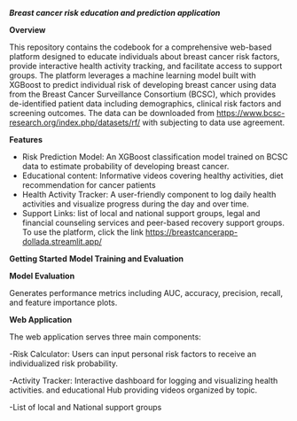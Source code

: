 *****Breast cancer risk education and prediction application*****

**Overview**

This repository contains the codebook for a comprehensive web-based platform designed to educate individuals about breast cancer risk factors, provide interactive health activity tracking, and facilitate access to support groups. The platform leverages a machine learning model built with XGBoost to predict individual risk of developing breast cancer using data from the Breast Cancer Surveillance Consortium (BCSC), which provides de-identified patient data including demographics, clinical risk factors and screening outcomes. The data can be downloaded from https://www.bcsc-research.org/index.php/datasets/rf/ with subjecting to data use agreement.

**Features**
- Risk Prediction Model: An XGBoost classification model trained on BCSC data to estimate probability of developing breast cancer.
- Educational content: Informative videos covering healthy activities, diet recommendation for cancer patients
- Health Activity Tracker: A user-friendly component to log daily health activities and visualize progress during the day and over time.
- Support Links: list of local and national support groups, legal and financial counseling services and peer-based recovery support groups.
To use the platform, click the link https://breastcancerapp-dollada.streamlit.app/

**Getting Started**
**Model Training and Evaluation**


**Model Evaluation**

Generates performance metrics including AUC, accuracy, precision, recall, and feature importance plots.

**Web Application**

The web application serves three main components:

-Risk Calculator: Users can input personal risk factors to receive an individualized risk probability.

-Activity Tracker: Interactive dashboard for logging and visualizing health activities. and educational Hub providing videos organized by topic.

-List of local and National support groups
